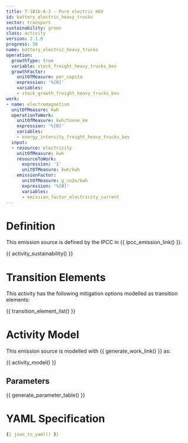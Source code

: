 ```yaml
---
title: T-1B1b-A-3 - Pure electric HGV
id: battery_electric_heavy_trucks
sector: transport
sustainability: green
class: activity
version: 2.1.0
progress: 50
name: battery_electric_heavy_trucks
operation:
  growthType: true
  variable: stock_freight_heavy_trucks_bev
  growthFactor:
    unitOfMeasure: per_capita
    expression: '%[0]'
    variables:
    - stock_growth_freight_heavy_trucks_bev
work:
- name: electromagnetism
  unitOfMeasure: kwh
  operationToWork:
    unitOfMeasure: kwh/tonne_km
    expression: '%[0]'
    variables:
    - energy_intensity_freight_heavy_trucks_bev
  input:
  - resource: electricity
    unitOfMeasure: kwh
    resourceToWork:
      expression: '1'
      unitOfMeasure: kwh/kwh
    emissionFactor:
      unitOfMeasure: g_co2e/kwh
      expression: '%[0]'
      variables:
      - emission_factor_electricity_current
---
```

# Definition
This emission source is defined by the IPCC in {{ ipcc_emission_link() }}.


{{ activity_sustainability() }}

# Transition Elements

This activity has the following mitigation options modelled as transition elements:

{{ transition_element_list() }}

# Activity Model
This emission source is modelled with {{ generate_work_link() }} as:

{{ activity_model() }}

## Parameters

{{ generate_parameter_table() }}

# YAML Specification

```yaml
{{ json_to_yaml() }}
```
